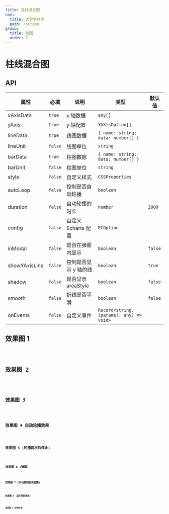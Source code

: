 ```yaml
---
title: 柱线混合图
nav:
  title: 大屏素材库
  path: /screen
group:
  title: 线图
  order: 2
---
```


# 柱线混合图

## API

| 属性          | 必填    | 说明                  | 类型                                     | 默认值  |
| ------------- | ------- | --------------------- | ---------------------------------------- | ------- |
| xAxisData     | `true`  | x 轴数据              | `any[]`                                  |         |
| yAxis         | `true`  | y 轴配置              | `YAXisOption[]`                          |         |
| lineData      | `true`  | 线图数据              | `{ name: string; data: number[] }`       |         |
| lineUnit      | `false` | 线图单位              | `string`                                 |         |
| barData       | `true`  | 柱图数据              | `{ name: string; data: number[] }`       |         |
| barUnit       | `false` | 柱图单位              | `string`                                 |         |
| style         | `false` | 自定义样式            | `CSSProperties`                          |         |
| autoLoop      | `false` | 控制是否自动轮播      | `boolean`                                |         |
| duration      | `false` | 自动轮播的时长        | `number`                                 | `2000`  |
| config        | `false` | 自定义 Echarts 配置   | `ECOption`                               |         |
| inModal       | `false` | 是否在弹窗内显示      | `boolean`                                | `false` |
| showYAxisLine | `false` | 控制是否显示 y 轴的线 | `boolean`                                | `true`  |
| shadow        | `false` | 是否显示 areaStyle    | `boolean`                                | `false` |
| smooth        | `false` | 折线是否平滑          | `boolean`                                | `false` |
| onEvents      | `false` | 自定义事件            | `Record<string, (params?: any) => void>` |         |

## 效果图 1

<code src="../../../example/BarLineDemo/demo1.tsx" background="#040727">

## 效果图 2

<code src="../../../example/BarLineDemo/demo2.tsx" background="#040727">

## 效果图 3

<code src="../../../example/BarLineDemo/demo3.tsx" background="#040727">

## 效果图 4 自动轮播效果

<code src="../../../example/BarLineDemo/demo4.tsx" background="#040727">

## 效果图 5 (轮播两次后停止)

<code src="../../../example/BarLineDemo/demo5.tsx" background="#040727">

## 效果图 6 (弹窗)

<code src="../../../example/BarLineDemo/demo6.tsx" background="#040727">

## 效果图 7 (手动控制图表轮播)

<code src="../../../example/BarLineDemo/demo7.tsx" background="#040727">

## 效果图 8 (显示阴影效果)

<code src="../../../example/BarLineDemo/demo8.tsx" background="#040727">

## 效果图 9 (折线平滑)

<code src="../../../example/BarLineDemo/demo9.tsx" background="#040727">
